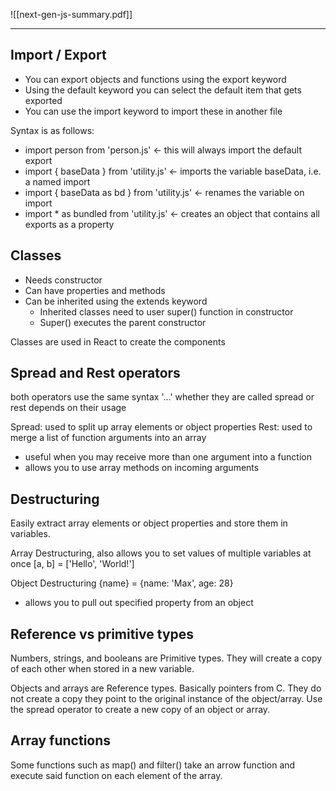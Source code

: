 
![[next-gen-js-summary.pdf]]

---
## Import / Export

- You can export objects and functions using the export keyword
- Using the default keyword you can select the default item that gets exported
- You can use the import keyword to import these in another file

Syntax is as follows:
- import person from 'person.js' <- this will always import the default export
- import { baseData } from 'utility.js' <- imports the variable baseData, i.e. a named import
- import { baseData as bd } from 'utility.js' <- renames the variable on import
- import * as bundled from 'utility.js' <- creates an object that contains all exports as a property

## Classes

- Needs constructor
- Can have properties and methods
- Can be inherited using the extends keyword
	- Inherited classes need to user super() function in constructor
	- Super() executes the parent constructor

Classes are used in React to create the components

## Spread and Rest operators

both operators use the same syntax '...'
whether they are called spread or rest depends on their usage

Spread: used to split up array elements or object properties
Rest: used to merge a list of function arguments into an array
- useful when you may receive more than one argument into a function
- allows you to use array methods on incoming arguments

## Destructuring

Easily extract array elements or object properties and store them in variables.

Array Destructuring, also allows you to set values of multiple variables at once
[a, b] = ['Hello', 'World!']

Object Destructuring
{name} = {name: 'Max', age: 28}
- allows you to pull out specified property from an object

## Reference vs primitive types

Numbers, strings, and booleans are Primitive types. They will create a copy of each other when stored in a new variable.

Objects and arrays are Reference types. Basically pointers from C. They do not create a copy they point to the original instance of the object/array. Use the spread operator to create a new copy of an object or array.

## Array functions

Some functions such as map() and filter() take an arrow function and execute said function on each element of the array.